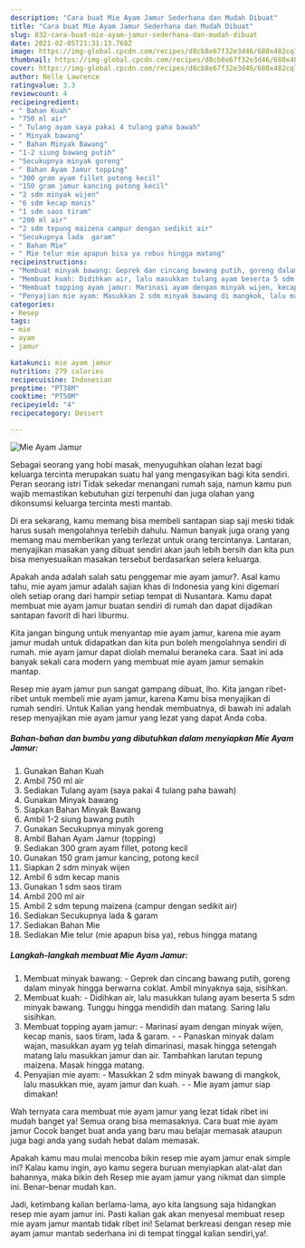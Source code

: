 ```yaml
---
description: "Cara buat Mie Ayam Jamur Sederhana dan Mudah Dibuat"
title: "Cara buat Mie Ayam Jamur Sederhana dan Mudah Dibuat"
slug: 832-cara-buat-mie-ayam-jamur-sederhana-dan-mudah-dibuat
date: 2021-02-05T21:31:13.768Z
image: https://img-global.cpcdn.com/recipes/d8cb8e67f32e3d46/680x482cq70/mie-ayam-jamur-foto-resep-utama.jpg
thumbnail: https://img-global.cpcdn.com/recipes/d8cb8e67f32e3d46/680x482cq70/mie-ayam-jamur-foto-resep-utama.jpg
cover: https://img-global.cpcdn.com/recipes/d8cb8e67f32e3d46/680x482cq70/mie-ayam-jamur-foto-resep-utama.jpg
author: Nelle Lawrence
ratingvalue: 3.3
reviewcount: 4
recipeingredient:
- " Bahan Kuah"
- "750 ml air"
- " Tulang ayam saya pakai 4 tulang paha bawah"
- " Minyak bawang"
- " Bahan Minyak Bawang"
- "1-2 siung bawang putih"
- "Secukupnya minyak goreng"
- " Bahan Ayam Jamur topping"
- "300 gram ayam fillet potong kecil"
- "150 gram jamur kancing potong kecil"
- "2 sdm minyak wijen"
- "6 sdm kecap manis"
- "1 sdm saos tiram"
- "200 ml air"
- "2 sdm tepung maizena campur dengan sedikit air"
- "Secukupnya lada  garam"
- " Bahan Mie"
- " Mie telur mie apapun bisa ya rebus hingga matang"
recipeinstructions:
- "Membuat minyak bawang: Geprek dan cincang bawang putih, goreng dalam minyak hingga berwarna coklat. Ambil minyaknya saja, sisihkan."
- "Membuat kuah: Didihkan air, lalu masukkan tulang ayam beserta 5 sdm minyak bawang. Tunggu hingga mendidih dan matang. Saring lalu sisihkan."
- "Membuat topping ayam jamur: Marinasi ayam dengan minyak wijen, kecap manis, saos tiram, lada &amp; garam.   Panaskan minyak dalam wajan, masukkan ayam yg telah dimarinasi, masak hingga setengah matang lalu masukkan jamur dan air. Tambahkan larutan tepung maizena. Masak hingga matang."
- "Penyajian mie ayam: Masukkan 2 sdm minyak bawang di mangkok, lalu masukkan mie, ayam jamur dan kuah.   Mie ayam jamur siap dimakan!"
categories:
- Resep
tags:
- mie
- ayam
- jamur

katakunci: mie ayam jamur 
nutrition: 279 calories
recipecuisine: Indonesian
preptime: "PT38M"
cooktime: "PT50M"
recipeyield: "4"
recipecategory: Dessert

---
```



![Mie Ayam Jamur](https://img-global.cpcdn.com/recipes/d8cb8e67f32e3d46/680x482cq70/mie-ayam-jamur-foto-resep-utama.jpg)

Sebagai seorang yang hobi masak, menyuguhkan olahan lezat bagi keluarga tercinta merupakan suatu hal yang mengasyikan bagi kita sendiri. Peran seorang istri Tidak sekedar menangani rumah saja, namun kamu pun wajib memastikan kebutuhan gizi terpenuhi dan juga olahan yang dikonsumsi keluarga tercinta mesti mantab.

Di era  sekarang, kamu memang bisa membeli santapan siap saji meski tidak harus susah mengolahnya terlebih dahulu. Namun banyak juga orang yang memang mau memberikan yang terlezat untuk orang tercintanya. Lantaran, menyajikan masakan yang dibuat sendiri akan jauh lebih bersih dan kita pun bisa menyesuaikan masakan tersebut berdasarkan selera keluarga. 



Apakah anda adalah salah satu penggemar mie ayam jamur?. Asal kamu tahu, mie ayam jamur adalah sajian khas di Indonesia yang kini digemari oleh setiap orang dari hampir setiap tempat di Nusantara. Kamu dapat membuat mie ayam jamur buatan sendiri di rumah dan dapat dijadikan santapan favorit di hari liburmu.

Kita jangan bingung untuk menyantap mie ayam jamur, karena mie ayam jamur mudah untuk didapatkan dan kita pun boleh mengolahnya sendiri di rumah. mie ayam jamur dapat diolah memalui beraneka cara. Saat ini ada banyak sekali cara modern yang membuat mie ayam jamur semakin mantap.

Resep mie ayam jamur pun sangat gampang dibuat, lho. Kita jangan ribet-ribet untuk membeli mie ayam jamur, karena Kamu bisa menyajikan di rumah sendiri. Untuk Kalian yang hendak membuatnya, di bawah ini adalah resep menyajikan mie ayam jamur yang lezat yang dapat Anda coba.

<!--inarticleads1-->

##### Bahan-bahan dan bumbu yang dibutuhkan dalam menyiapkan Mie Ayam Jamur:

1. Gunakan  Bahan Kuah
1. Ambil 750 ml air
1. Sediakan  Tulang ayam (saya pakai 4 tulang paha bawah)
1. Gunakan  Minyak bawang
1. Siapkan  Bahan Minyak Bawang
1. Ambil 1-2 siung bawang putih
1. Gunakan Secukupnya minyak goreng
1. Ambil  Bahan Ayam Jamur (topping)
1. Sediakan 300 gram ayam fillet, potong kecil
1. Gunakan 150 gram jamur kancing, potong kecil
1. Siapkan 2 sdm minyak wijen
1. Ambil 6 sdm kecap manis
1. Gunakan 1 sdm saos tiram
1. Ambil 200 ml air
1. Ambil 2 sdm tepung maizena (campur dengan sedikit air)
1. Sediakan Secukupnya lada &amp; garam
1. Sediakan  Bahan Mie
1. Sediakan  Mie telur (mie apapun bisa ya), rebus hingga matang




<!--inarticleads2-->

##### Langkah-langkah membuat Mie Ayam Jamur:

1. Membuat minyak bawang: - Geprek dan cincang bawang putih, goreng dalam minyak hingga berwarna coklat. Ambil minyaknya saja, sisihkan.
1. Membuat kuah: - Didihkan air, lalu masukkan tulang ayam beserta 5 sdm minyak bawang. Tunggu hingga mendidih dan matang. Saring lalu sisihkan.
1. Membuat topping ayam jamur: - Marinasi ayam dengan minyak wijen, kecap manis, saos tiram, lada &amp; garam.  -  - Panaskan minyak dalam wajan, masukkan ayam yg telah dimarinasi, masak hingga setengah matang lalu masukkan jamur dan air. Tambahkan larutan tepung maizena. Masak hingga matang.
1. Penyajian mie ayam: - Masukkan 2 sdm minyak bawang di mangkok, lalu masukkan mie, ayam jamur dan kuah.  -  - Mie ayam jamur siap dimakan!




Wah ternyata cara membuat mie ayam jamur yang lezat tidak ribet ini mudah banget ya! Semua orang bisa memasaknya. Cara buat mie ayam jamur Cocok banget buat anda yang baru mau belajar memasak ataupun juga bagi anda yang sudah hebat dalam memasak.

Apakah kamu mau mulai mencoba bikin resep mie ayam jamur enak simple ini? Kalau kamu ingin, ayo kamu segera buruan menyiapkan alat-alat dan bahannya, maka bikin deh Resep mie ayam jamur yang nikmat dan simple ini. Benar-benar mudah kan. 

Jadi, ketimbang kalian berlama-lama, ayo kita langsung saja hidangkan resep mie ayam jamur ini. Pasti kalian gak akan menyesal membuat resep mie ayam jamur mantab tidak ribet ini! Selamat berkreasi dengan resep mie ayam jamur mantab sederhana ini di tempat tinggal kalian sendiri,ya!.

